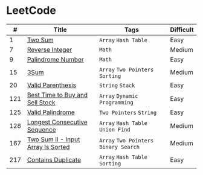 # LeetCode

| # | Title | Tags | Difficult
----|-------|------|-----------
1 | [Two Sum](https://leetcode.com/problems/two-sum) | `Array` `Hash Table` | Easy
7 | [Reverse Integer](https://leetcode.com/problems/reverse-integer) | `Math` | Medium
9 | [Palindrome Number](https://leetcode.com/problems/palindrome-number) | `Math` | Easy
15 | [3Sum](https://leetcode.com/problems/3sum) | `Array` `Two Pointers` `Sorting` | Medium
20 | [Valid Parenthesis](https://leetcode.com/problems/valid-parentheses) | `String` `Stack` | Easy
121 | [Best Time to Buy and Sell Stock](https://leetcode.com/problems/best-time-to-buy-and-sell-stock) | `Array` `Dynamic Programming` | Easy
125 | [Valid Palindrome](https://leetcode.com/problems/valid-palindrome) | `Two Pointers` `String` | Easy
128 | [Longest Consecutive Sequence](https://leetcode.com/problems/longest-consecutive-sequence) | `Array` `Hash Table` `Union Find` | Medium
167 | [Two Sum II - Input Array Is Sorted](https://leetcode.com/problems/two-sum-ii-input-array-is-sorted) | `Array` `Two Pointers` `Binary Search` | Medium
217 | [Contains Duplicate](https://leetcode.com/problems/contains-duplicate) | `Array` `Hash Table` `Sorting` | Easy
